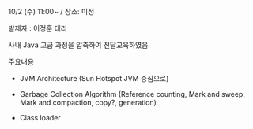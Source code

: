 10/2 (수) 11:00~ / 장소: 미정

발제자 : 이정훈 대리

사내 Java 고급 과정을 압축하여 전달교육하였음.

주요내용

  * JVM Architecture (Sun Hotspot JVM 중심으로)

  * Garbage Collection Algorithm (Reference counting, Mark and sweep, Mark and compaction, copy?, generation)

  * Class loader